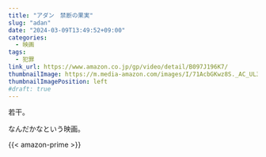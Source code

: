 ```yaml
---
title: "アダン　禁断の果実"
slug: "adan"
date: "2024-03-09T13:49:52+09:00"
categories:
  - 映画
tags:
  - 犯罪
link_url: https://www.amazon.co.jp/gp/video/detail/B097J196K7/
thumbnailImage: https://m.media-amazon.com/images/I/71AcbGKwz8S._AC_UL320_.jpg
thumbnailImagePosition: left
#draft: true
---
```

若干。
<!--more-->
なんだかなという映画。

{{< amazon-prime >}}
